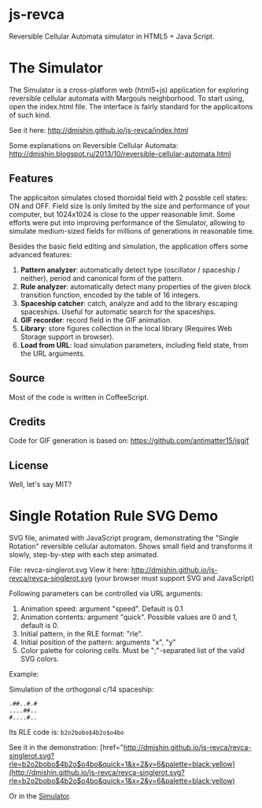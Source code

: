 js-revca
========

Reversible Cellular Automata simulator in HTML5 + Java Script.


The Simulator
=============

The Simulator is a cross-platform web (html5+js) application for exploring reversible cellular automata with Margouls neighborhood.
To start using, open the index.html file. The interface is fairly standard for the applicaitons of such kind.

See it here: http://dmishin.github.io/js-revca/index.html

Some explanations on Reversible Cellular Automata: http://dmishin.blogspot.ru/2013/10/reversible-cellular-automata.html

Features
--------

The applicaiton simulates closed thoroidal field with 2 possble cell states: ON and OFF.
Field size Is only limited by the size and performance of your computer, but 1024x1024 is close to the upper reasonable limit.
Some efforts were put into improving performance of the Simulator, allowing to simulate medium-sized fields for millions of generations in reasonable time.

Besides the basic field editing and simulation, the application offers some advanced features:

1. **Pattern analyzer**: automatically detect type (oscillator / spaceship / neither), period and canonical form of the pattern.
2. **Rule analyzer**: automatically detect many properties of the given block transition function, encoded by the table of 16 integers.
3. **Spaceship catcher**: catch, analyze and add to the library escaping spaceships. Useful for automatic search for the spaceships.
4. **GIF recorder**: record field in the GIF animation.
5. **Library**: store figures collection in the local library (Requires Web Storage support in browser).
6. **Load from URL**: load simulation parameters, including field state, from the URL arguments.


Source
------

Most of the code is written in CoffeeScript.


Credits
-------

Code for GIF generation is based on: https://github.com/antimatter15/jsgif


License
-------

Well, let's say MIT?


Single Rotation Rule SVG Demo
=============================

SVG file, animated with JavaScript program, demonstrating the "Single Rotation" reversible cellular automaton. 
Shows small field and transforms it slowly, step-by-step with each step animated.

File: revca-singlerot.svg
View it here: http://dmishin.github.io/js-revca/revca-singlerot.svg  (your browser must support SVG and JavaScript)

Following parameters can be controlled via URL arguments:
1. Animation speed: argument "speed". Default is 0.1
2. Animation contents: argument "quick". Possible values are 0 and 1, default is 0.
3. Initial pattern, in the RLE format: "rle".
4. Initial position of the pattern: arguments "x", "y"
5. Color palette for coloring cells. Must be ";"-separated list of the valid SVG colors. 


Example:

Simulation of the orthogonal c/14 spaceship:
```
.##..#.#
....##..
#....#..
```
Its RLE code is: `b2o2bobo$4b2o$o4bo`

See it in the demonstration:
[href="http://dmishin.github.io/js-revca/revca-singlerot.svg?rle=b2o2bobo$4b2o$o4bo&quick=1&x=2&y=6&palette=black;yellow](http://dmishin.github.io/js-revca/revca-singlerot.svg?rle=b2o2bobo$4b2o$o4bo&quick=1&x=2&y=6&palette=black;yellow)

Or in the [Simulator](http://dmishin.github.io/js-revca/index.html?rule=0,2,8,3,1,5,6,7,4,9,10,11,12,13,14,15&rle_x0=26&rle_y0=28&rle=b2o2bobo$4b2o$o4bo&step=8&frame_delay=100&size=64x64&cell_size=4,1).

